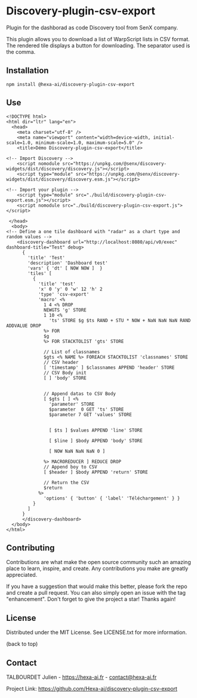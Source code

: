 # Discovery-plugin-csv-export

Plugin for the dashborad as code Discovery tool from SenX company.

This plugin allows you to download a list of WarpScript lists in CSV format. The rendered tile displays a button for downloading. The separator used is the comma.

## Installation

```npm install @hexa-ai/discovery-plugin-csv-export```

## Use

```
<!DOCTYPE html>
<html dir="ltr" lang="en">
  <head>
    <meta charset="utf-8" />
    <meta name="viewport" content="width=device-width, initial-scale=1.0, minimum-scale=1.0, maximum-scale=5.0" />
    <title>Démo Discovery-plugin-csv-export</title>

<!-- Import Discovery -->
    <script nomodule src="https://unpkg.com/@senx/discovery-widgets/dist/discovery/discovery.js"></script>
    <script type="module" src="https://unpkg.com/@senx/discovery-widgets/dist/discovery/discovery.esm.js"></script>

<!-- Import your plugin -->
    <script type="module" src="./build/discovery-plugin-csv-export.esm.js"></script>
    <script nomodule src="./build/discovery-plugin-csv-export.js"></script>

 </head>
  <body>
<!-- Define a one tile dashboard with "radar" as a chart type and random values -->
    <discovery-dashboard url="http://localhost:8080/api/v0/exec" dashboard-title="Test" debug>
      {
        'title' 'Test'
        'description' 'Dashboard test'
        'vars' { 'dt' [ NOW NOW ]  }
        'tiles' [
          {
            'title' 'test'
            'x' 0 'y' 0 'w' 12 'h' 2
            'type' 'csv-export'
            'macro' <%
              1 4 <% DROP
              NEWGTS 'g' STORE
              1 10 <%
                'ts' STORE $g $ts RAND + STU * NOW + NaN NaN NaN RAND ADDVALUE DROP
              %> FOR
              $g
              %> FOR STACKTOLIST 'gts' STORE

              // List of classnames
              $gts <% NAME %> FOREACH STACKTOLIST 'classnames' STORE
              // CSV header
              [ 'timestamp' ] $classnames APPEND 'header' STORE
              // CSV Body init
              [ ] 'body' STORE


              // Append datas to CSV Body
              [ $gts [ ] <%
                'parameter' STORE
                $parameter  0 GET 'ts' STORE
                $parameter 7 GET 'values' STORE


                [ $ts ] $values APPEND 'line' STORE

                [ $line ] $body APPEND 'body' STORE

                [ NOW NaN NaN NaN 0 ]

              %> MACROREDUCER ] REDUCE DROP
              // Append boy to CSV
              [ $header ] $body APPEND 'return' STORE

              // Return the CSV
              $return
            %>
              'options' { 'button' { 'label' 'Téléchargement' } }
          }
        ]
      }
      </discovery-dashboard>
  </body>
</html>
```

## Contributing

Contributions are what make the open source community such an amazing place to learn, inspire, and create. Any contributions you make are greatly appreciated.

If you have a suggestion that would make this better, please fork the repo and create a pull request. You can also simply open an issue with the tag "enhancement". Don't forget to give the project a star! Thanks again!

## License

Distributed under the MIT License. See LICENSE.txt for more information.

(back to top)

## Contact
TALBOURDET Julien - https://hexa-ai.fr - contact@hexa-ai.fr

Project Link: https://github.com/Hexa-ai/discovery-plugin-csv-export
